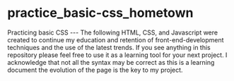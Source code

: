 # practice_basic-css_hometown
 Practicing basic CSS ---
 The following HTML, CSS, and Javascript were created to continue my education and retention of front-end-development techniques and the use of the latest trends. If you see anything in this repository please feel free to use it as a learning tool for your next project. I acknowledge that not all the syntax may be correct as this is a learning document the evolution of the page is the key to my project.
